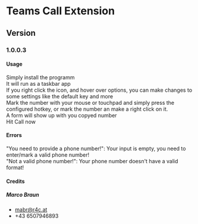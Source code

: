 # Teams Call Extension

## Version
### 1.0.0.3

#### Usage
Simply install the programm <br>
It will run as a taskbar app <br>
If you right click the icon, and hover over options, you can make changes to some settings like the default key and more<br>
Mark the number with your mouse or touchpad and simply press the configured hotkey, or mark the number an make a right click on it. <br>
A form will show up with you copyed number <br>
Hit Call now

#### Errors
"You need to provide a phone number!": Your input is empty, you need to enter/mark a valid phone number! <br>
"Not a valid phone number!": Your phone number doesn't have a valid format!<br>



#### Credits

##### Marco Braun 
- mabr@r4c.at
- +43 6507946893
